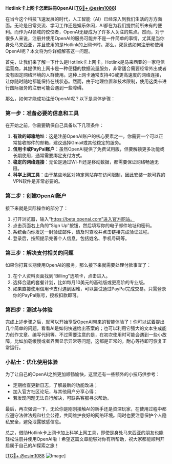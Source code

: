 **Hotlink卡上网卡怎麽註冊OpenAI [[TG💪+ @esim1088](https://t.me/s/esim1088)]**

在当今这个科技飞速发展的时代，人工智能（AI）已经深入到我们生活的方方面面。无论是日常交流、学习工作还是娱乐休闲，AI都在为我们提供前所未有的便利。而作为AI领域的佼佼者，OpenAI无疑成为了许多人关注的焦点。然而，对于很多人来说，注册并使用OpenAI的服务可能并不是一件简单的事情，尤其是当你身处马来西亚，并且使用的是Hotlink的上网卡时。那么，究竟该如何注册和使用OpenAI呢？本文将为你详细解答这一问题。

首先，让我们来了解一下什么是Hotlink卡上网卡。Hotlink是马来西亚的一家电信运营商，其提供的上网卡是一种便捷的数据流量服务，非常适合需要经常外出或者没有固定网络环境的人群使用。这种上网卡通常支持4G或更高速度的网络连接，让你随时随地都能保持在线状态。然而，由于地理位置和技术限制，使用这类卡进行国际服务的注册可能会遇到一些障碍。

那么，如何才能成功注册OpenAI呢？以下是具体步骤：

### 第一步：准备必要的信息和工具

在开始之前，你需要确保自己具备以下几项条件：
1. **有效的邮箱地址**：这是注册OpenAI账户的核心要素之一。你需要一个可以正常接收邮件的邮箱，建议选择Gmail或其他稳定的服务。
2. **信用卡或PayPal账户**：虽然OpenAI提供了免费试用版，但要解锁更多功能或长期使用，通常需要绑定支付方式。
3. **稳定的网络连接**：无论是通过Wi-Fi还是移动数据，都需要保证网络畅通无阻。
4. **科学上网工具**：由于某些地区对特定网站存在访问限制，因此安装一款可靠的VPN软件是非常必要的。

### 第二步：创建OpenAI账户

接下来就是实际操作的部分了：
1. 打开浏览器，输入“https://beta.openai.com”进入官方网站。
2. 点击页面右上角的“Sign Up”按钮，然后填写你的电子邮件地址和密码。
3. 系统会向你发送一封验证邮件，请及时查收并点击链接完成验证过程。
4. 登录后，按照提示完善个人信息，包括姓名、手机号码等。

### 第三步：解决支付相关的问题

如果你打算长期使用OpenAI的服务，那么接下来就需要处理付款事宜了：
1. 在个人资料页面找到“Billing”选项卡，点击进入。
2. 选择合适的套餐计划，比如每月10美元的基础版或更高阶的专业版。
3. 如果直接使用信用卡支付遇到困难，可以尝试通过PayPal完成交易。只需登录你的PayPal账号，授权扣款即可。

### 第四步：测试与体验

完成上述步骤之后，就可以开始享受OpenAI带来的智能体验了！你可以试着提出几个简单的问题，看看AI是如何快速给出答案的；也可以利用它强大的文本生成能力创作文章、编写代码等。不过需要注意的是，在初次使用时可能会遇到一些小故障，比如加载缓慢或者界面显示异常等问题，这都是正常的，耐心等待即可恢复正常运行。

### 小贴士：优化使用体验

为了让自己的OpenAI之旅更加顺畅愉快，这里还有一些额外的小技巧供参考：
- 定期检查更新日志，了解最新的功能改进；
- 加入官方社区论坛，与其他用户分享心得；
- 若发现问题无法自行解决，可联系客服寻求帮助。

最后，再次强调一下，无论你是刚刚接触AI的新手还是资深玩家，在使用过程中都应遵守法律法规和社会公德，共同维护良好的网络环境。同时也要注意保护个人隐私安全，避免泄露敏感信息。

总之，借助Hotlink卡上网卡加上科学上网工具，即使是身处马来西亚的朋友也能轻松注册并使用OpenAI啦！希望这篇文章能够对你有所帮助，祝大家都能顺利开启属于自己的AI探索之旅！

[[TG💪+ @esim1088](https://t.me/s/esim1088) ![Image](https://i.postimg.cc/4NQfJmqS/Snipaste-2025-05-13-00-14-12.png)]